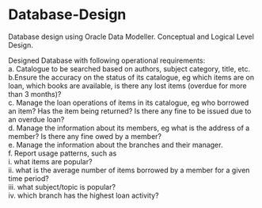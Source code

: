 # Database-Design
Database design using Oracle Data Modeller. Conceptual and Logical Level Design.

Designed Database with following operational requirements:<br>
a. Catalogue to be searched based on authors, subject category, title, etc.<br>
b.Ensure the accuracy on the status of its catalogue, eg which items are on loan,
which books are available, is there any lost items (overdue for more than 3
months)?<br>
c. Manage the loan operations of items in its catalogue, eg who borrowed an item?
Has the item being returned? Is there any fine to be issued due to an overdue loan?<br>
d. Manage the information about its members, eg what is the address of a member? Is
there any fine owed by a member?<br>
e. Manage the information about the branches and their manager.<br>
f. Report usage patterns, such as<br>
i. what items are popular?<br>
ii. what is the average number of items borrowed by a member for a given
time period?<br>
iii. what subject/topic is popular?<br>
iv. which branch has the highest loan activity?
